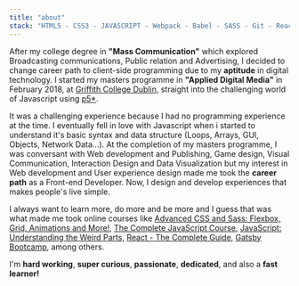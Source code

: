 ```yaml
---
title: "about"
stack: "HTML5 - CSS3 - JAVASCRIPT - Webpack - Babel - SASS - Git - ReactJS - Redux - GatsbyJS - CSS Modules - Styled Component - GraphQL - Headless CMS - Firebase - Adobe Photoshop - Adobe Xd"
---
```




After my college degree in **"Mass Communication"** which explored Broadcasting communications, Public relation and Advertising, I decided to change career path to client-side programming due to my **aptitude** in digital technology. I started my masters programme in **"Applied Digital Media"** in February 2018, at [Griffith College Dublin,](https://www.griffith.ie/) straight into the challenging world of Javascript using [p5*](https://p5js.org "the power of Processing times the reach of JavaScript").

It was a challenging experience because I had no programming experience at the time. I eventually fell in love with Javascript when i started to understand it's basic syntax and data structure (Loops, Arrays, GUI, Objects, Network Data...). At the completion of my masters programme, I was conversant with Web development and Publishing, Game design, Visual Communication, Interaction Design and Data Visualization but my interest in Web development and User experience design made me took the **career path** as a Front-end Developer.  Now, I design and develop experiences that makes people's live simple.

I always want to learn more, do more and be more and I guess that was what made me took online courses like [Advanced CSS and Sass: Flexbox, Grid, Animations and More!](https://www.udemy.com/course/advanced-css-and-sass/), [The Complete JavaScript Course](https://www.udemy.com/course/the-complete-javascript-course/), [JavaScript: Understanding the Weird Parts](https://www.udemy.com/course/understand-javascript/), [React - The Complete Guide](https://www.udemy.com/course/react-the-complete-guide-incl-redux/), [Gatsby Bootcamp](https://www.youtube.com/watch?v=8t0vNu2fCCM), among others.

I'm **hard working**, **super curious**, **passionate**, **dedicated**, and also a **fast learner!**